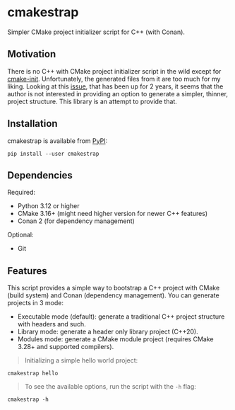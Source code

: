 # cmakestrap

Simpler CMake project initializer script for C++ (with Conan).

## Motivation

There is no C++ with CMake project initializer script in the wild except for [cmake-init](https://github.com/friendlyanon/cmake-init).
Unfortunately, the generated files from it are too much for my liking. Looking at this [issue](https://github.com/friendlyanon/cmake-init/issues/75), that has been up for 2 years, it seems that the author is not interested in providing an option to generate a simpler, thinner, project structure. This library is an attempt to provide that.

## Installation

cmakestrap is available from [PyPI](https://pypi.org/project/cmakestrap/):

```
pip install --user cmakestrap
```

## Dependencies

Required:

- Python 3.12 or higher
- CMake 3.16+ (might need higher version for newer C++ features)
- Conan 2 (for dependency management)

Optional:

- Git

## Features

This script provides a simple way to bootstrap a C++ project with CMake (build system) and Conan (dependency management). You can generate projects in 3 mode:

- Executable mode (default): generate a traditional C++ project structure with headers and such.
- Library mode: generate a header only library project (C++20).
- Modules mode: generate a CMake module project (requires CMake 3.28+ and supported compilers).

> Initializing a simple hello world project:

```
cmakestrap hello
```

> To see the available options, run the script with the `-h` flag:

```
cmakestrap -h
```
